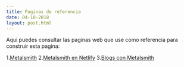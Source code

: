 ```yaml
---
title: Paginas de referencia
date: 04-10-2018
layout: post.html
---
```

Aqui puedes consultar las paginas web que use como referencia para construir esta pagina:

1.[Metalsmith](http://www.metalsmith.io/)
2.[Metalsmith en Netlify](https://www.netlify.com/blog/2015/12/08/a-step-by-step-guide-metalsmith-on-netlify/)
3.[Blogs con Metalsmith](https://www.neustadt.fr/essays/crafting-a-simple-blog-with-metalsmith/)
